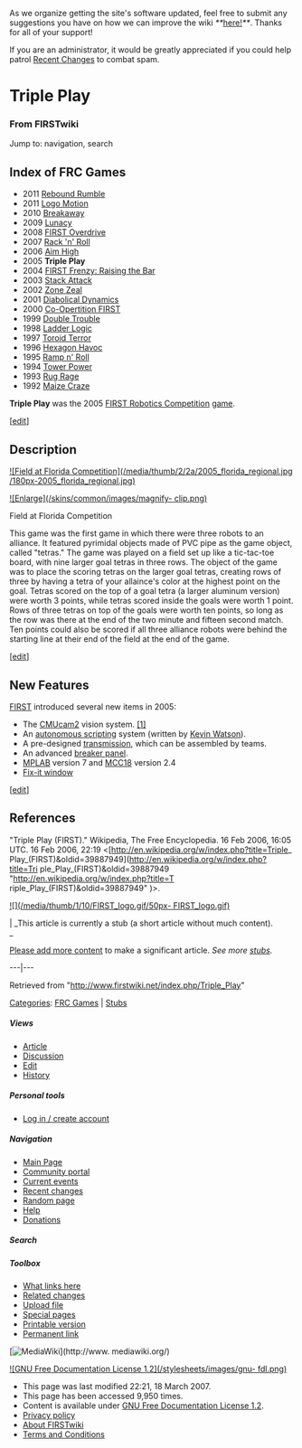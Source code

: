 As we organize getting the site's software updated, feel free to submit any
suggestions you have on how we can improve the wiki
_**_[here!](/index.php/User:Hallry/Suggestions "User:Hallry/Suggestions"
)_**_. Thanks for all of your support!

If you are an administrator, it would be greatly appreciated if you could help
patrol [Recent Changes](/index.php/Special:Recentchanges
"Special:Recentchanges" ) to combat spam.

# Triple Play

### From FIRSTwiki

Jump to: navigation, search

Index of FRC Games  
---  
  
  * 2011 [Rebound Rumble](/index.php/Rebound_Rumble "Rebound Rumble" )
  * 2011 [Logo Motion](/index.php/Logo_Motion "Logo Motion" )
  * 2010 [Breakaway](/index.php/Breakaway "Breakaway" )
  * 2009 [Lunacy](/index.php/Lunacy "Lunacy" )
  * 2008 [FIRST Overdrive](/index.php/FIRST_Overdrive "FIRST Overdrive" )
  * 2007 [Rack 'n' Roll](/index.php/Rack_%27n%27_Roll "Rack 'n' Roll" )
  * 2006 [Aim High](/index.php/Aim_High "Aim High" )
  * 2005 **Triple Play**
  * 2004 [FIRST Frenzy: Raising the Bar](/index.php/FIRST_Frenzy:_Raising_the_Bar "FIRST Frenzy: Raising the Bar" )
  * 2003 [Stack Attack](/index.php/Stack_Attack "Stack Attack" )
  * 2002 [Zone Zeal](/index.php/Zone_Zeal "Zone Zeal" )
  * 2001 [Diabolical Dynamics](/index.php/Diabolical_Dynamics "Diabolical Dynamics" )
  * 2000 [Co-Opertition FIRST](/index.php/Co-Opertition_FIRST "Co-Opertition FIRST" )
  * 1999 [Double Trouble](/index.php/Double_Trouble "Double Trouble" )
  * 1998 [Ladder Logic](/index.php/Ladder_Logic "Ladder Logic" )
  * 1997 [Toroid Terror](/index.php/Toroid_Terror "Toroid Terror" )
  * 1996 [Hexagon Havoc](/index.php/Hexagon_Havoc "Hexagon Havoc" )
  * 1995 [Ramp n' Roll](/index.php/Ramp_n%27_Roll "Ramp n' Roll" )
  * 1994 [Tower Power](/index.php/Tower_Power "Tower Power" )
  * 1993 [Rug Rage](/index.php/Rug_Rage "Rug Rage" )
  * 1992 [Maize Craze](/index.php/Maize_Craze "Maize Craze" )  
  
  
**Triple Play** was the 2005 [FIRST Robotics Competition](/index.php/FIRST_Robotics_Competition "FIRST Robotics Competition" ) [game](/index.php/Game "Game" ). 

[[edit](/index.php?title=Triple_Play&action=edit&section=1 "Edit section:
Description" )]

## Description

[![Field at Florida Competition](/media/thumb/2/2a/2005_florida_regional.jpg
/180px-2005_florida_regional.jpg)](/index.php/Image:2005_florida_regional.jpg
"Field at Florida Competition" )

[![Enlarge](/skins/common/images/magnify-
clip.png)](/index.php/Image:2005_florida_regional.jpg "Enlarge" )

Field at Florida Competition

This game was the first game in which there were three robots to an alliance.
It featured pyrimidal objects made of PVC pipe as the game object, called
"tetras." The game was played on a field set up like a tic-tac-toe board, with
nine larger goal tetras in three rows. The object of the game was to place the
scoring tetras on the larger goal tetras, creating rows of three by having a
tetra of your allaince's color at the highest point on the goal. Tetras scored
on the top of a goal tetra (a larger aluminum version) were worth 3 points,
while tetras scored inside the goals were worth 1 point. Rows of three tetras
on top of the goals were worth ten points, so long as the row was there at the
end of the two minute and fifteen second match. Ten points could also be
scored if all three alliance robots were behind the starting line at their end
of the field at the end of the game.

[[edit](/index.php?title=Triple_Play&action=edit&section=2 "Edit section: New
Features" )]

## New Features

[FIRST](/index.php/FIRST "FIRST" ) introduced several new items in 2005:

  * The [CMUcam2](/index.php/CMUcam2 "CMUcam2" ) vision system. [[1]](http://www-2.cs.cmu.edu/~cmucam2/ "http://www-2.cs.cmu.edu/~cmucam2/" )
  * An [autonomous scripting](/index.php?title=Autonomous_scripting&action=edit "Autonomous scripting" ) system (written by [Kevin Watson](/index.php/Kevin_Watson "Kevin Watson" )). 
  * A pre-designed [transmission](/index.php/Transmission "Transmission" ), which can be assembled by teams. 
  * An advanced [breaker panel](/index.php/Breaker_panel "Breaker panel" ). 
  * [MPLAB](/index.php/MPLAB "MPLAB" ) version 7 and [MCC18](/index.php/MCC18 "MCC18" ) version 2.4 
  * [Fix-it window](/index.php?title=Fix-it_window&action=edit "Fix-it window" )

[[edit](/index.php?title=Triple_Play&action=edit&section=3 "Edit section:
References" )]

## References

"Triple Play (FIRST)." Wikipedia, The Free Encyclopedia. 16 Feb 2006, 16:05
UTC. 16 Feb 2006, 22:19 &lt;[http://en.wikipedia.org/w/index.php?title=Triple_
Play_(FIRST)&amp;oldid=39887949](http://en.wikipedia.org/w/index.php?title=Tri
ple_Play_\(FIRST\)&oldid=39887949 "http://en.wikipedia.org/w/index.php?title=T
riple_Play_\(FIRST\)&oldid=39887949" )&gt;.

[![](/media/thumb/1/10/FIRST_logo.gif/50px-
FIRST_logo.gif)](/index.php/Image:FIRST_logo.gif "" )

|  _This article is currently a stub (a short article without much content).  
_

[Please add more
content](http://www.firstwiki.net/index.php?title=Triple_Play&action=edit
"http://www.firstwiki.net/index.php?title=Triple_Play&action=edit" ) to make a
significant article. _See more [stubs](/index.php/Special:Shortpages
"Special:Shortpages" )._  
  
---|---  
  
Retrieved from "<http://www.firstwiki.net/index.php/Triple_Play>"

[Categories](/index.php?title=Special:Categories&article=Triple_Play
"Special:Categories" ): [FRC Games](/index.php/Category:FRC_Games
"Category:FRC Games" ) | [Stubs](/index.php/Category:Stubs "Category:Stubs" )

##### Views

  * [Article](/index.php/Triple_Play)
  * [Discussion](/index.php/Talk:Triple_Play)
  * [Edit](/index.php?title=Triple_Play&action=edit)
  * [History](/index.php?title=Triple_Play&action=history)

##### Personal tools

  * [Log in / create account](/index.php?title=Special:Userlogin&returnto=Triple_Play)

[](/index.php/Main_Page "Main Page" )

##### Navigation

  * [Main Page](/index.php/Main_Page)
  * [Community portal](/index.php/FIRSTwiki:Community_portal)
  * [Current events](/index.php/Current_events)
  * [Recent changes](/index.php/Special:Recentchanges)
  * [Random page](/index.php/Special:Random)
  * [Help](/index.php/FIRSTwiki:Help)
  * [Donations](/index.php/FIRSTwiki:Site_support)

##### Search



##### Toolbox

  * [What links here](/index.php/Special:Whatlinkshere/Triple_Play)
  * [Related changes](/index.php/Special:Recentchangeslinked/Triple_Play)
  * [Upload file](/index.php/Special:Upload)
  * [Special pages](/index.php/Special:Specialpages)
  * [Printable version](/index.php?title=Triple_Play&printable=yes)
  * [Permanent link](/index.php?title=Triple_Play&oldid=57659)

[![MediaWiki](/skins/common/images/poweredby_mediawiki_88x31.png)](http://www.
mediawiki.org/)

[![GNU Free Documentation License 1.2](/stylesheets/images/gnu-
fdl.png)](http://www.gnu.org/copyleft/fdl.html)

  * This page was last modified 22:21, 18 March 2007.
  * This page has been accessed 9,950 times.
  * Content is available under [GNU Free Documentation License 1.2](http://www.gnu.org/copyleft/fdl.html "http://www.gnu.org/copyleft/fdl.html" ).
  * [Privacy policy](/index.php/FIRSTwiki:Privacy_policy "FIRSTwiki:Privacy policy" )
  * [About FIRSTwiki](/index.php/FIRSTwiki:About "FIRSTwiki:About" )
  * [Terms and Conditions](/index.php/FIRSTwiki:Terms_and_conditions "FIRSTwiki:Terms and conditions" )

